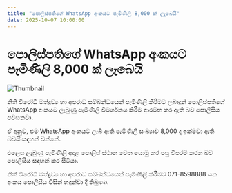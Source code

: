 ```yaml
---
title: "පොලිස්පතිගේ WhatsApp අංකයට පැමිණිලි 8,000 ක් ලැබෙයි"
date: 2025-10-07 10:00:00
---
```


# පොලිස්පතිගේ WhatsApp අංකයට පැමිණිලි 8,000 ක් ලැබෙයි

![Thumbnail](https://helakuru.sgp1.cdn.digitaloceanspaces.com/esana/images/lib/srilanka-police[1].jpg)

නීති විරෝධී මත්ද්‍රව්‍ය හා අපරාධ සම්බන්ධයෙන් පැමිණිලි කිරීමට ලබාදුන් පොලිස්පතිගේ WhatsApp අංකයට ලැබුණු පැමිණිලි විමර්ශනය කිරීම ආරම්භ කර ඇති බව පොලීසිය පවසනවා.

ඒ අනුව, එම WhatsApp අංකයට ලැබී ඇති පැමිණිලි සංඛ්‍යාව 8,000 ද ඉක්මවා ඇති බවයි සඳහන් වන්නේ.

එලෙස ලැබුණු පැමිණිලි අදාළ පොලිස් ස්ථාන වෙත යොමු කර පසු විපරම් කරන බව පොලීසිය සඳහන් කර සිටියා.

නීති විරෝධී මත්ද්‍රව්‍ය හා අපරාධ සම්බන්ධයෙන් පැමිණිලි කිරීමට 071-8598888 යන අංකය පොලීසිය විසින් හඳුන්වා දී තිබුණා.

